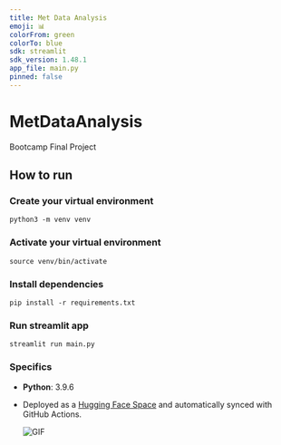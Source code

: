 ```yaml
---
title: Met Data Analysis
emoji: 📊
colorFrom: green
colorTo: blue
sdk: streamlit
sdk_version: 1.48.1
app_file: main.py
pinned: false
---
```


# MetDataAnalysis
Bootcamp Final Project

## How to run
### Create your virtual environment
`python3 -m venv venv`
### Activate your virtual environment
`source venv/bin/activate`
### Install dependencies
`pip install -r requirements.txt`
### Run streamlit app
`streamlit run main.py`

### Specifics 
- **Python**: 3.9.6
- Deployed as a [Hugging Face Space](https://huggingface.co/spaces/mg643/MetDataAnalysis) and automatically synced with GitHub Actions.

  ![GIF](end.gif)



